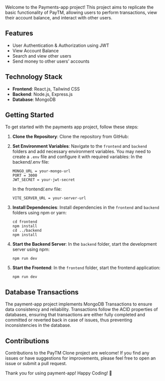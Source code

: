 
Welcome to the Payments-app project! This project aims to replicate the basic functionality of PayTM, allowing users to perform transactions, view their account balance, and interact with other users.

## Features

- User Authentication & Authorization using JWT
- View Account Balance
- Search and view other users
- Send money to other users' accounts

## Technology Stack

- **Frontend**: React.js, Tailwind CSS
- **Backend**: Node.js, Express.js
- **Database**: MongoDB

## Getting Started

To get started with the payments app project, follow these steps:

1. **Clone the Repository**: Clone the repository from GitHub:

2. **Set Environment Variables**: Navigate to the `frontend` and `backend` folders and add necessary environment variables. You may need to create a `.env` file and configure it with required variables:
   In the backend/.env file:

   ```
   MONGO_URL = your-mongo-url
   PORT = 3000
   JWT_SECRET = your-jwt-secret
   ```

   In the frontend/.env file:

   ```
   VITE_SERVER_URL = your-server-url
   ```

3. **Install Dependencies**: Install dependencies in the `frontend` and `backend` folders using npm or yarn:

   ```
   cd frontend
   npm install
   cd ../backend
   npm install
   ```

4. **Start the Backend Server**: In the `backend` folder, start the development server using npm:

   ```
   npm run dev
   ```

5. **Start the Frontend**: In the `frontend` folder, start the frontend application:

   ```
   npm run dev
   ```

## Database Transactions

The payment-app project implements MongoDB Transactions to ensure data consistency and reliability. Transactions follow the ACID properties of databases, ensuring that transactions are either fully completed and committed or reverted back in case of issues, thus preventing inconsistencies in the database.

## Contributions

Contributions to the PayTM Clone project are welcome! If you find any issues or have suggestions for improvements, please feel free to open an issue or submit a pull request.

Thank you for using payment-app! Happy Coding! 🚀
